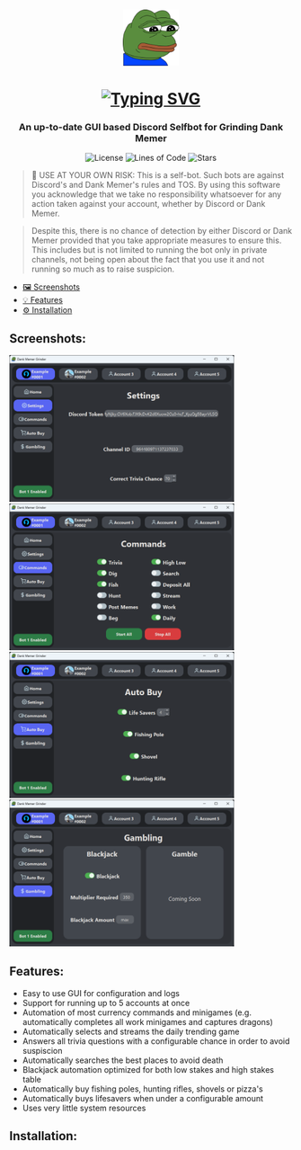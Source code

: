 <br />
<p align="center">
   <img src=".github/assets/img/icon.png" width="100" height="auto">
</p>
  <h1 align="center">
   <a href="https://git.io/typing-svg"><img src="https://readme-typing-svg.herokuapp.com?font=Permanent+Marker&size=40&pause=1000&color=598e3c&center=true&vCenter=true&width=435&lines=Dank+Memer+Grinder" alt="Typing SVG" /></a>
  </h1>
  
<h3 align="center">
  An up-to-date GUI based Discord Selfbot for Grinding Dank Memer
  <br />
</h3>

<p align="center">
  <img alt="License" src="https://img.shields.io/github/license/BridgeSenseDev/Dank-Memer-Grinder?color=598e3c&style=for-the-badge">
  <img alt="Lines of Code" src="https://img.shields.io/tokei/lines/github/BridgeSenseDev/Dank-Memer-Grinder?color=598e3c&style=for-the-badge">
  <img alt="Stars" src="https://img.shields.io/github/languages/code-size/BridgeSenseDev/Dank-Memer-Grinder?color=598e3c&style=for-the-badge">
</p>

> 🚨 USE AT YOUR OWN RISK:
> This is a self-bot. Such bots are against Discord's and Dank Memer's rules and TOS. By using this software you acknowledge that we take no responsibility whatsoever for any action taken against your account, whether by Discord or Dank Memer.

> Despite this, there is no chance of detection by either Discord or Dank Memer provided that you take appropriate measures to ensure this. This includes but is not limited to running the bot only in private channels, not being open about the fact that you use it and not running so much as to raise suspicion.

-  [🖼️ Screenshots](#screenshots:)
-  [💡 Features](#features:)
-  [⚙️ Installation](#installation:)

## Screenshots:
<p float="left">
   <img src=".github/assets/img/settings.png" width="400" height="auto" />
   <img src=".github/assets/img/commands.png" width="400" height="auto" />
   <img src=".github/assets/img/autobuy.png" width="400" height="auto" />
   <img src=".github/assets/img/gambling.png" width="400" height="auto" />
</p>

## Features:

* Easy to use GUI for configuration and logs
* Support for running up to 5 accounts at once
* Automation of most currency commands and minigames (e.g. automatically completes all work minigames and captures dragons)
* Automatically selects and streams the daily trending game
* Answers all trivia questions with a configurable chance in order to avoid suspiscion
* Automatically searches the best places to avoid death
* Blackjack automation optimized for both low stakes and high stakes table
* Automatically buy fishing poles, hunting rifles, shovels or pizza's
* Automatically buys lifesavers when under a configurable amount
* Uses very little system resources

## Installation:
